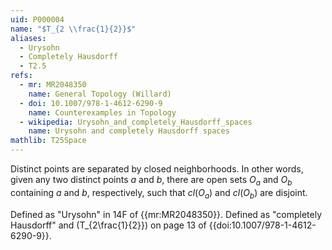 ```yaml
---
uid: P000004
name: "$T_{2 \\frac{1}{2}}$"
aliases:
  - Urysohn
  - Completely Hausdorff
  - T2.5
refs:
  - mr: MR2048350
    name: General Topology (Willard)
  - doi: 10.1007/978-1-4612-6290-9
    name: Counterexamples in Topology
  - wikipedia: Urysohn_and_completely_Hausdorff_spaces
    name: Urysohn and completely Hausdorff spaces
mathlib: T25Space
---
```


Distinct points are separated by closed neighborhoods.
In other words, given any two distinct points $a$ and $b$, there are open sets $O_a$ and $O_b$ containing $a$ and $b$,
respectively, such that $cl(O_a)$ and $cl(O_b)$ are disjoint.

Defined as "Urysohn" in 14F of {{mr:MR2048350}}.
Defined as "completely Hausdorff" and \(T\_{2\frac{1}{2}}\) on page 13 of
{{doi:10.1007/978-1-4612-6290-9}}.
